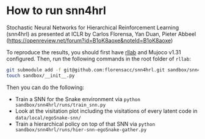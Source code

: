 # How to run snn4hrl

Stochastic Neural Networks for Hierarchical Reinforcement Learning (snn4hrl) as presented at ICLR by Carlos Florensa, Yan Duan, Pieter Abbeel (https://openreview.net/forum?id=B1oK8aoxe&noteId=B1oK8aoxe)


To reproduce the results, you should first have [rllab](https://github.com/rllab/rllab) and Mujoco v1.31 configured. Then, run the following commands in the root folder of `rllab`:

```bash
git submodule add -f git@github.com:florensacc/snn4hrl.git sandbox/snn4hrl
touch sandbox/__init__.py
```

Then you can do the following:
- Train a SNN for the Snake environment via `python sandbox/snn4hrl/runs/train_snn.py`
- Look at the visitation plot including the visitations of every latent code in `data/local/egoSnake-snn/`
- Train a hierarchical policy on top of that SNN via `python sandbox/snn4hrl/runs/hier-snn-egoSnake-gather.py`
